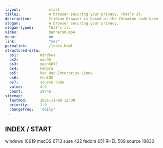 ```yaml
---
layout:				start
title2:				A browser securing your privacy. That’s it.
description:		Iridium Browser is based on the Chromium code base. All modifications enhance the privacy of the user and make sure the most secure technologies are used.
slogan:				A browser securing your privacy.
slogan-typed:		That’s it.
video:				banner90.mp4
menu:				no
link:				"yes"
permalink:			/index.html
structured-data:
  os1:			Windows
  os2:			macOS
  os3:			openSUSE
  os4:			Fedora
  os5:			Red Hat Enterprise Linux
  os6:			CentOS
  os7:			source code
  value:		4.9
  count:		29746
sitemap:
  lastmod: 		2021-11-08 12:00
  priority:		1.0
  changefreq:	'daily'
---
```

## INDEX / START #

windows	10619
macOS	6713
suse	422
fedora	651
RHEL	509
source	10830